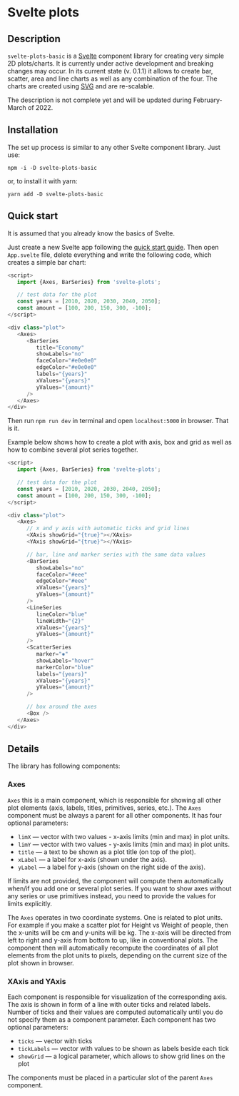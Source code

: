 # Svelte plots

## Description

`svelte-plots-basic` is a [Svelte](https://svelte.dev) component library for creating very simple 2D plots/charts. It is currently under active development and breaking changes may occur. In its current state (v. 0.1.1) it allows to create bar, scatter, area and line charts as well as any combination of the four. The charts are created using [SVG](https://en.wikipedia.org/wiki/Scalable_Vector_Graphics) and are re-scalable.

The description is not complete yet and will be updated during February-March of 2022.

## Installation

The set up process is similar to any other Svelte component library. Just use:

```
npm -i -D svelte-plots-basic
```

or, to install it with yarn:

```
yarn add -D svelte-plots-basic
```



## Quick start

It is assumed that you already know the basics of Svelte.

Just create a new Svelte app following the [quick start guide](https://svelte.dev/blog/the-easiest-way-to-get-started). Then open `App.svelte` file, delete everything and write the following code, which creates a simple bar chart:

```js
<script>
   import {Axes, BarSeries} from 'svelte-plots';

   // test data for the plot
   const years = [2010, 2020, 2030, 2040, 2050];
   const amount = [100, 200, 150, 300, -100];
</script>

<div class="plot">
   <Axes>
      <BarSeries
         title="Economy"
         showLabels="no"
         faceColor="#e0e0e0"
         edgeColor="#e0e0e0"
         labels="{years}"
         xValues="{years}"
         yValues="{amount}"
      />
   </Axes>
</div>
```

Then run `npm run dev` in terminal and open `localhost:5000` in browser. That is it.

Example below shows how to create a plot with axis, box and grid as well as how to combine several plot series together.

```js
<script>
   import {Axes, BarSeries} from 'svelte-plots';

   // test data for the plot
   const years = [2010, 2020, 2030, 2040, 2050];
   const amount = [100, 200, 150, 300, -100];
</script>

<div class="plot">
   <Axes>
      // x and y axis with automatic ticks and grid lines
      <XAxis showGrid="{true}"></XAxis>
      <YAxis showGrid="{true}"></YAxis>

      // bar, line and marker series with the same data values
      <BarSeries
         showLabels="no"
         faceColor="#eee"
         edgeColor="#eee"
         xValues="{years}"
         yValues="{amount}"
      />
      <LineSeries
         lineColor="blue"
         lineWidth="{2}"
         xValues="{years}"
         yValues="{amount}"
      />
      <ScatterSeries
         marker="✺"
         showLabels="hover"
         markerColor="blue"
         labels="{years}"
         xValues="{years}"
         yValues="{amount}"
      />

      // box around the axes
      <Box />
   </Axes>
</div>
```

## Details

The library has following components:

### Axes

`Axes` this is a main component, which is responsible for showing all other plot elements (axis, labels, titles, primitives, series, etc.). The `Axes` component must be always a parent for all other components. It has four optional parameters:

* `limX`  — vector with two values - x-axis limits (min and max) in plot units.
* `limY`  — vector with two values - y-axis limits (min and max) in plot units.
* `title` — a text to be shown as a plot title (on top of the plot).
* `xLabel` — a label for x-axis (shown under the axis).
* `yLabel` — a label for y-axis (shown on the right side of the axis).

If limits are not provided, the component will compute them automatically when/if you add one or several plot series. If you want to show axes without any series or use primitives instead, you need to provide the values for limits explicitly.

The `Axes` operates in two coordinate systems. One is related to plot units. For example if you make a scatter plot for Height vs Weight of people, then the x-units will be cm and y-units will be kg. The x-axis will be directed from left to right and y-axis from bottom to up, like in conventional plots. The component then will automatically recompute the coordinates of all plot elements from the plot units to pixels, depending on the current size of the plot shown in browser.

### XAxis and YAxis

Each component is responsible for visualization of the corresponding axis. The axis is shown in form of a line with outer ticks and related labels. Number of ticks and their values are computed automatically until you do not specify them as a component parameter. Each component has two optional parameters:

* `ticks` — vector with ticks
* `tickLabels` — vector with values to be shown as labels beside each tick
* `showGrid` — a logical parameter, which allows to show grid lines on the plot

The components must be placed in a particular slot of the parent `Axes` component.

